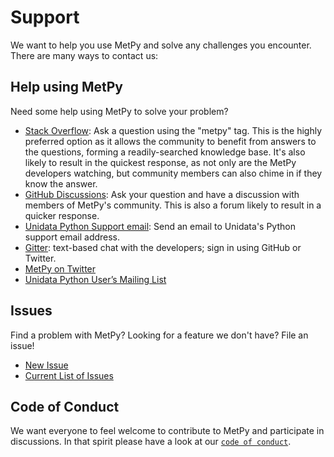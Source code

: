# Support

We want to help you use MetPy and solve any challenges you encounter. There
are many ways to contact us:

## Help using MetPy

Need some help using MetPy to solve your problem?

* [Stack Overflow](https://stackoverflow.com/questions/tagged/metpy): Ask a question using the
  "metpy" tag. This is the highly preferred option as it allows the community to benefit from
  answers to the questions, forming a readily-searched knowledge base. It's also likely to
  result in the quickest response, as not only are the MetPy developers watching, but
  community members can also chime in if they know the answer.
* [GitHub Discussions](https://github.com/Unidata/MetPy/discussions): Ask your question and
  have a discussion with members of MetPy's community. This is also a forum likely to result
  in a quicker response.
* [Unidata Python Support email](mailto:support-python@unidata.ucar.edu): Send an email to
  Unidata's Python support email address.
* [Gitter](https://gitter.im/Unidata/MetPy): text-based chat with the developers; sign in
  using GitHub or Twitter.
* [MetPy on Twitter](https://twitter.com/MetPy)
* [Unidata Python User’s Mailing List](https://www.unidata.ucar.edu/support/#mailinglists)

## Issues

Find a problem with MetPy? Looking for a feature we don't have? File an issue!

* [New Issue](https://github.com/Unidata/MetPy/issues/new/choose)
* [Current List of Issues](https://github.com/Unidata/MetPy/issues)

## Code of Conduct

We want everyone to feel welcome to contribute to MetPy and participate in discussions. In that
spirit please have a look at our
[`code of conduct`](https://github.com/Unidata/MetPy/blob/master/CODE_OF_CONDUCT.md).
